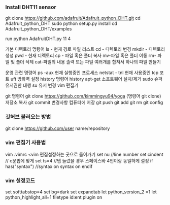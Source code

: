 ### Install DHT11 sensor
git clone https://github.com/adafruit/Adafruit_python_DHT.git
cd Adafruit_python_DHT
sudo python setup.py install 
cd Adafruit_python_DHT/examples


run
python AdafruitDHT.py 11 4


기본 디렉토리 명령어
ls - 현재 경로 파일 리스트
cd - 디렉토리 변경
mkdir - 디렉토리 생성
pwd - 현재 디렉토리
cp - 파일 혹은 폴더 복사
mv-파일 혹은 폴더 이동
rm- 파일 및 폴더 삭제
cat-파일의 내용 출력 또는 파일 여러개를 합쳐서 하나의 파일 만들기


운영 관련 명령어
ps -aux 현재 실행중인 프로세스
netstat - tnl 현재 사용중인 tcp 포트
uft 방화벽 설정
history 명령어 history
apt-get 소프트웨어 설치/제거
sudo 슈퍼유저권한 대행
su 유저 변경
vim 편집기


git 명령어
git clone https://github.com/kimmingyu94/yoga  (명령어 git clone) 저장소 복사
  git commit 변경사항 컴퓨터에 저장
  git push
  git add
  git rm
  git config


### 깃허브 불러오는 방법
git clone https://github.com/user name/repository


### vim 편집기 사용법
vim .vimrc <vim 편집설정하는 곳으로 들어가기
set nu //line number
set cindent // c문법에 맞게
set ts=4 //탭 눌렀을 경우 스페이스바 4번이랑 동일하게 설정
if has("syntax") //syntax on
  syntax on
endif


### vim 설정코드
set softtabstop=4
set bg=dark
set expandtab
let python_version_2 =1
let python_highlight_all=1
filetype id:ent plugin on
